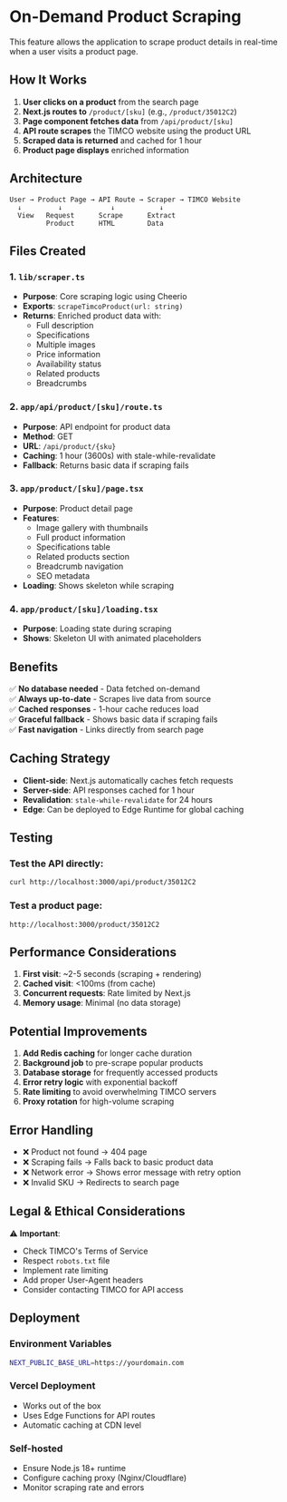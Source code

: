 # On-Demand Product Scraping

This feature allows the application to scrape product details in real-time when a user visits a product page.

## How It Works

1. **User clicks on a product** from the search page
2. **Next.js routes to** `/product/[sku]` (e.g., `/product/35012C2`)
3. **Page component fetches data** from `/api/product/[sku]`
4. **API route scrapes** the TIMCO website using the product URL
5. **Scraped data is returned** and cached for 1 hour
6. **Product page displays** enriched information

## Architecture

```
User → Product Page → API Route → Scraper → TIMCO Website
  ↓         ↓            ↓           ↓
  View   Request      Scrape      Extract
         Product      HTML        Data
```

## Files Created

### 1. `lib/scraper.ts`
- **Purpose**: Core scraping logic using Cheerio
- **Exports**: `scrapeTimcoProduct(url: string)`
- **Returns**: Enriched product data with:
  - Full description
  - Specifications
  - Multiple images
  - Price information
  - Availability status
  - Related products
  - Breadcrumbs

### 2. `app/api/product/[sku]/route.ts`
- **Purpose**: API endpoint for product data
- **Method**: GET
- **URL**: `/api/product/{sku}`
- **Caching**: 1 hour (3600s) with stale-while-revalidate
- **Fallback**: Returns basic data if scraping fails

### 3. `app/product/[sku]/page.tsx`
- **Purpose**: Product detail page
- **Features**:
  - Image gallery with thumbnails
  - Full product information
  - Specifications table
  - Related products section
  - Breadcrumb navigation
  - SEO metadata
- **Loading**: Shows skeleton while scraping

### 4. `app/product/[sku]/loading.tsx`
- **Purpose**: Loading state during scraping
- **Shows**: Skeleton UI with animated placeholders

## Benefits

✅ **No database needed** - Data fetched on-demand  
✅ **Always up-to-date** - Scrapes live data from source  
✅ **Cached responses** - 1-hour cache reduces load  
✅ **Graceful fallback** - Shows basic data if scraping fails  
✅ **Fast navigation** - Links directly from search page  

## Caching Strategy

- **Client-side**: Next.js automatically caches fetch requests
- **Server-side**: API responses cached for 1 hour
- **Revalidation**: `stale-while-revalidate` for 24 hours
- **Edge**: Can be deployed to Edge Runtime for global caching

## Testing

### Test the API directly:
```bash
curl http://localhost:3000/api/product/35012C2
```

### Test a product page:
```
http://localhost:3000/product/35012C2
```

## Performance Considerations

1. **First visit**: ~2-5 seconds (scraping + rendering)
2. **Cached visit**: <100ms (from cache)
3. **Concurrent requests**: Rate limited by Next.js
4. **Memory usage**: Minimal (no data storage)

## Potential Improvements

1. **Add Redis caching** for longer cache duration
2. **Background job** to pre-scrape popular products
3. **Database storage** for frequently accessed products
4. **Error retry logic** with exponential backoff
5. **Rate limiting** to avoid overwhelming TIMCO servers
6. **Proxy rotation** for high-volume scraping

## Error Handling

- ❌ Product not found → 404 page
- ❌ Scraping fails → Falls back to basic product data
- ❌ Network error → Shows error message with retry option
- ❌ Invalid SKU → Redirects to search page

## Legal & Ethical Considerations

⚠️ **Important**: 
- Check TIMCO's Terms of Service
- Respect `robots.txt` file
- Implement rate limiting
- Add proper User-Agent headers
- Consider contacting TIMCO for API access

## Deployment

### Environment Variables
```bash
NEXT_PUBLIC_BASE_URL=https://yourdomain.com
```

### Vercel Deployment
- Works out of the box
- Uses Edge Functions for API routes
- Automatic caching at CDN level

### Self-hosted
- Ensure Node.js 18+ runtime
- Configure caching proxy (Nginx/Cloudflare)
- Monitor scraping rate and errors


